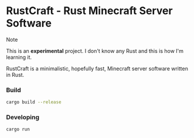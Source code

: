 # RustCraft - Rust Minecraft Server Software

> [!NOTE]
> This is an **experimental** project. I don't know any Rust and this is how I'm learning it.

RustCraft is a minimalistic, hopefully fast, Minecraft server software written in Rust.

### Build
```sh
cargo build --release
```

### Developing
```sh
cargo run
```
